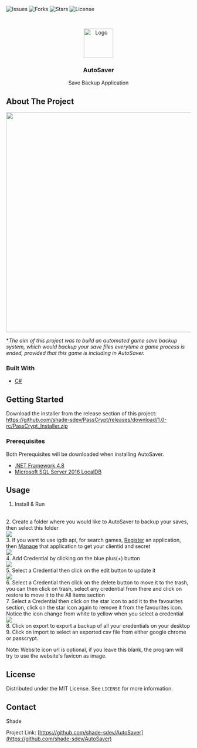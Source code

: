 <!--
*** Thanks for checking out the Best-README-Template. If you have a suggestion
*** that would make this better, please fork the repo and create a pull request
*** or simply open an issue with the tag "enhancement".
*** Thanks again! Now go create something AMAZING! :D
***
***
***
*** To avoid retyping too much info. Do a search and replace for the following:
*** github_username, repo_name, twitter_handle, email, project_title, project_description
-->



<!-- PROJECT SHIELDS -->
<!--
*** I'm using markdown "reference style" links for readability.
*** Reference links are enclosed in brackets [ ] instead of parentheses ( ).
*** See the bottom of this document for the declaration of the reference variables
*** for contributors-url, forks-url, etc. This is an optional, concise syntax you may use.
*** https://www.markdownguide.org/basic-syntax/#reference-style-links
-->
![Issues](https://img.shields.io/github/issues/shade-sdev/AutoSaver)
![Forks](https://img.shields.io/github/forks/shade-sdev/AutoSaver)
![Stars](https://img.shields.io/github/stars/shade-sdev/AutoSaver)
![License](https://img.shields.io/github/license/shade-sdev/AutoSaver)



<!-- PROJECT LOGO -->
<br />
<p align="center">
  <a href="https://github.com/shade-sdev/AutoSaver">
    <img src="https://i.imgur.com/Dfx3Omn.png" alt="Logo" width="80" height="80">
  </a>

  <h3 align="center">AutoSaver</h3>

  <p align="center">
    Save Backup Application
    <br />
 
  </p>
</p>



<!-- ABOUT THE PROJECT -->
## About The Project

<img src="https://i.imgur.com/c7QDEKo.png" width="1200px" height="600px">

**The aim of this project was to build an automated game save backup system, which would backup your save files everytime a game process is ended, provided that this game is including in AutoSaver.*


### Built With

* [C#](https://docs.microsoft.com/en-us/dotnet/csharp/)




<!-- GETTING STARTED -->
## Getting Started

Download the installer from the release section of this project: https://github.com/shade-sdev/PassCrypt/releases/download/1.0-rc/PassCrypt_Installer.zip

### Prerequisites

Both Prerequisites will be downloaded when installing AutoSaver.
* [.NET Framework 4.8](https://download.visualstudio.microsoft.com/download/pr/7afca223-55d2-470a-8edc-6a1739ae3252/abd170b4b0ec15ad0222a809b761a036/ndp48-x86-x64-allos-enu.exe)
* [Microsoft SQL Server 2016 LocalDB](https://download.microsoft.com/download/4/1/A/41AD6EDE-9794-44E3-B3D5-A1AF62CD7A6F/sql16_sp2_dlc/en-us/SqlLocalDB.msi)


<!-- USAGE EXAMPLES -->
## Usage

1. Install & Run
<br>
2. Create a folder where you would like to AutoSaver to backup your saves, then select this folder<br> <img src="https://i.imgur.com/jwTKfdm.png">
<br>
3. If you want to use igdb api, for search games, <a href="https://dev.twitch.tv/console/apps/create" target="_blank">Register</a> an application, then <a href="https://dev.twitch.tv/console/apps" target="_blank">Manage</a> that application to get your clientid and secret <br>  <img src="https://i.imgur.com/fC7ju3e.png">
<br>
4. Add Credential by clicking on the blue plus(+) button <br>  <img src="https://i.imgur.com/gCkyP5D.png">
<br>
5. Select a Credential then click on the edit button to update it <br> <img src="https://i.imgur.com/beJuFLF.png">
<br>
6. Select a Credential then click on the delete button to move it to the trash, you can then click on trash, select any credential from there and click on restore to move it to the All items section<br>
7. Select a Credential then click on the star icon to add it to the favourites section, click on the star icon again to remove it from the favourites icon. Notice the icon change from white to yellow when you select a credential <br> <img src="https://i.imgur.com/ds8whye.png"><br>
8. Click on export to export a backup of all your credentials on your desktop<br>
9. Click on import to select an exported csv file from either google chrome or passcrypt.<br>

Note: Website icon url is optional, if you leave this blank, the program will try to use the website's favicon as image.



<!-- LICENSE -->
## License

Distributed under the MIT License. See `LICENSE` for more information.



<!-- CONTACT -->
## Contact

Shade 

Project Link: [https://github.com/shade-sdev/AutoSaver](https://github.com/shade-sdev/AutoSaver)










